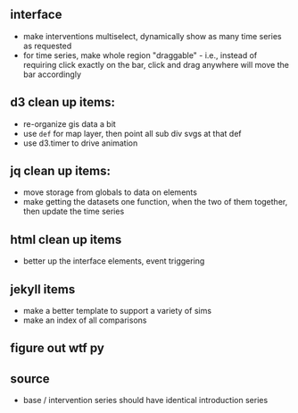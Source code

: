## interface

 - make interventions multiselect, dynamically show as many time series as requested
 - for time series, make whole region "draggable" - i.e., instead of requiring click
 exactly on the bar, click and drag anywhere will move the bar accordingly

## d3 clean up items:

 - re-organize gis data a bit
 - use `def` for map layer, then point all sub div svgs at that def
 - use d3.timer to drive animation

## jq clean up items:

 - move storage from globals to data on elements
 - make getting the datasets one function, when the two of them together, then update the time series

## html clean up items

 - better up the interface elements, event triggering

## jekyll items

 - make a better template to support a variety of sims
 - make an index of all comparisons

## figure out wtf py

## source

 - base / intervention series should have identical introduction series
